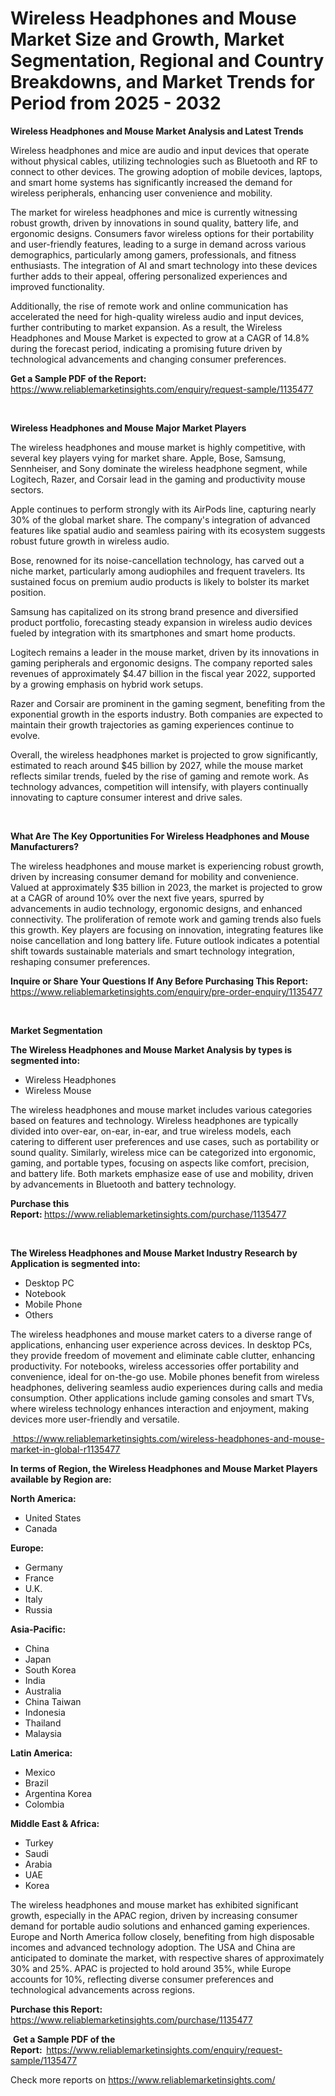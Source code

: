 <p><h1>Wireless Headphones and Mouse Market Size and Growth, Market Segmentation, Regional and Country Breakdowns, and Market Trends for Period from 2025 -  2032</h1></p><p><strong>Wireless Headphones and Mouse Market Analysis and Latest Trends</strong></p>
<p><p>Wireless headphones and mice are audio and input devices that operate without physical cables, utilizing technologies such as Bluetooth and RF to connect to other devices. The growing adoption of mobile devices, laptops, and smart home systems has significantly increased the demand for wireless peripherals, enhancing user convenience and mobility.</p><p>The market for wireless headphones and mice is currently witnessing robust growth, driven by innovations in sound quality, battery life, and ergonomic designs. Consumers favor wireless options for their portability and user-friendly features, leading to a surge in demand across various demographics, particularly among gamers, professionals, and fitness enthusiasts. The integration of AI and smart technology into these devices further adds to their appeal, offering personalized experiences and improved functionality.</p><p>Additionally, the rise of remote work and online communication has accelerated the need for high-quality wireless audio and input devices, further contributing to market expansion. As a result, the Wireless Headphones and Mouse Market is expected to grow at a CAGR of 14.8% during the forecast period, indicating a promising future driven by technological advancements and changing consumer preferences.</p></p>
<p><strong>Get a Sample PDF of the Report:&nbsp;</strong> <a href="https://www.reliablemarketinsights.com/enquiry/request-sample/1135477?utm_campaign=2888&utm_medium=2&utm_source=Github&utm_content=ia&utm_term=25032025&utm_id=wireless-headphones-and-mouse">https://www.reliablemarketinsights.com/enquiry/request-sample/1135477</a></p>
<p>&nbsp;</p>
<p><strong>Wireless Headphones and Mouse Major Market Players</strong></p>
<p><p>The wireless headphones and mouse market is highly competitive, with several key players vying for market share. Apple, Bose, Samsung, Sennheiser, and Sony dominate the wireless headphone segment, while Logitech, Razer, and Corsair lead in the gaming and productivity mouse sectors.</p><p>Apple continues to perform strongly with its AirPods line, capturing nearly 30% of the global market share. The company's integration of advanced features like spatial audio and seamless pairing with its ecosystem suggests robust future growth in wireless audio.</p><p>Bose, renowned for its noise-cancellation technology, has carved out a niche market, particularly among audiophiles and frequent travelers. Its sustained focus on premium audio products is likely to bolster its market position.</p><p>Samsung has capitalized on its strong brand presence and diversified product portfolio, forecasting steady expansion in wireless audio devices fueled by integration with its smartphones and smart home products.</p><p>Logitech remains a leader in the mouse market, driven by its innovations in gaming peripherals and ergonomic designs. The company reported sales revenues of approximately $4.47 billion in the fiscal year 2022, supported by a growing emphasis on hybrid work setups.</p><p>Razer and Corsair are prominent in the gaming segment, benefiting from the exponential growth in the esports industry. Both companies are expected to maintain their growth trajectories as gaming experiences continue to evolve.</p><p>Overall, the wireless headphones market is projected to grow significantly, estimated to reach around $45 billion by 2027, while the mouse market reflects similar trends, fueled by the rise of gaming and remote work. As technology advances, competition will intensify, with players continually innovating to capture consumer interest and drive sales.</p></p>
<p>&nbsp;</p>
<p><strong>What Are The Key Opportunities For Wireless Headphones and Mouse Manufacturers?</strong></p>
<p><p>The wireless headphones and mouse market is experiencing robust growth, driven by increasing consumer demand for mobility and convenience. Valued at approximately $35 billion in 2023, the market is projected to grow at a CAGR of around 10% over the next five years, spurred by advancements in audio technology, ergonomic designs, and enhanced connectivity. The proliferation of remote work and gaming trends also fuels this growth. Key players are focusing on innovation, integrating features like noise cancellation and long battery life. Future outlook indicates a potential shift towards sustainable materials and smart technology integration, reshaping consumer preferences.</p></p>
<p><strong>Inquire or Share Your Questions If Any Before Purchasing This Report:</strong> <a href="https://www.reliablemarketinsights.com/enquiry/pre-order-enquiry/1135477?utm_campaign=2888&utm_medium=2&utm_source=Github&utm_content=ia&utm_term=25032025&utm_id=wireless-headphones-and-mouse">https://www.reliablemarketinsights.com/enquiry/pre-order-enquiry/1135477</a></p>
<p>&nbsp;</p>
<p><strong>Market Segmentation</strong></p>
<p><strong>The Wireless Headphones and Mouse Market Analysis by types is segmented into:</strong></p>
<p><ul><li>Wireless Headphones</li><li>Wireless Mouse</li></ul></p>
<p><p>The wireless headphones and mouse market includes various categories based on features and technology. Wireless headphones are typically divided into over-ear, on-ear, in-ear, and true wireless models, each catering to different user preferences and use cases, such as portability or sound quality. Similarly, wireless mice can be categorized into ergonomic, gaming, and portable types, focusing on aspects like comfort, precision, and battery life. Both markets emphasize ease of use and mobility, driven by advancements in Bluetooth and battery technology.</p></p>
<p><strong>Purchase this Report:&nbsp;</strong><a href="https://www.reliablemarketinsights.com/purchase/1135477?utm_campaign=2888&utm_medium=2&utm_source=Github&utm_content=ia&utm_term=25032025&utm_id=wireless-headphones-and-mouse">https://www.reliablemarketinsights.com/purchase/1135477</a></p>
<p>&nbsp;</p>
<p><strong>The Wireless Headphones and Mouse Market Industry Research by Application is segmented into:</strong></p>
<p><ul><li>Desktop PC</li><li>Notebook</li><li>Mobile Phone</li><li>Others</li></ul></p>
<p><p>The wireless headphones and mouse market caters to a diverse range of applications, enhancing user experience across devices. In desktop PCs, they provide freedom of movement and eliminate cable clutter, enhancing productivity. For notebooks, wireless accessories offer portability and convenience, ideal for on-the-go use. Mobile phones benefit from wireless headphones, delivering seamless audio experiences during calls and media consumption. Other applications include gaming consoles and smart TVs, where wireless technology enhances interaction and enjoyment, making devices more user-friendly and versatile.</p></p>
<p><a href="https://www.reliablemarketinsights.com/wireless-headphones-and-mouse-market-in-global-r1135477?utm_campaign=2888&utm_medium=2&utm_source=Github&utm_content=ia&utm_term=25032025&utm_id=wireless-headphones-and-mouse">&nbsp;https://www.reliablemarketinsights.com/wireless-headphones-and-mouse-market-in-global-r1135477</a></p>
<p><strong>In terms of Region, the Wireless Headphones and Mouse Market Players available by Region are:</strong></p>
<p>
    <p> <strong> North America: </strong>
        <ul>
            <li>United States</li>
            <li>Canada</li>
        </ul>
        </p> 
    <p> <strong> Europe: </strong>
        <ul>
            <li>Germany</li>
            <li>France</li>
            <li>U.K.</li>
            <li>Italy</li>
            <li>Russia</li>
        </ul>
        </p> 
    <p> <strong> Asia-Pacific: </strong>
        <ul>
            <li>China</li>
            <li>Japan</li>
            <li>South Korea</li>
            <li>India</li>
            <li>Australia</li>
            <li>China Taiwan</li>
            <li>Indonesia</li>
            <li>Thailand</li>
            <li>Malaysia</li>
        </ul>
        </p> 
    <p> <strong> Latin America: </strong>
        <ul>
            <li>Mexico</li>
            <li>Brazil</li>
            <li>Argentina Korea</li>
            <li>Colombia</li>
        </ul>
        </p> 
    <p> <strong> Middle East & Africa: </strong>
        <ul>
            <li>Turkey</li>
            <li>Saudi</li>
            <li>Arabia</li>
            <li>UAE</li>
            <li>Korea</li>
        </ul>
    </p>
    </p>
<p><p>The wireless headphones and mouse market has exhibited significant growth, especially in the APAC region, driven by increasing consumer demand for portable audio solutions and enhanced gaming experiences. Europe and North America follow closely, benefiting from high disposable incomes and advanced technology adoption. The USA and China are anticipated to dominate the market, with respective shares of approximately 30% and 25%. APAC is projected to hold around 35%, while Europe accounts for 10%, reflecting diverse consumer preferences and technological advancements across regions.</p></p>
<p><strong>Purchase this Report: </strong><a href="https://www.reliablemarketinsights.com/purchase/1135477?utm_campaign=2888&utm_medium=2&utm_source=Github&utm_content=ia&utm_term=25032025&utm_id=wireless-headphones-and-mouse">https://www.reliablemarketinsights.com/purchase/1135477</a></p>
<p>&nbsp;<strong>Get a Sample PDF of the Report:&nbsp;&nbsp;</strong><a href="https://www.reliablemarketinsights.com/enquiry/request-sample/1135477?utm_campaign=2888&utm_medium=2&utm_source=Github&utm_content=ia&utm_term=25032025&utm_id=wireless-headphones-and-mouse">https://www.reliablemarketinsights.com/enquiry/request-sample/1135477</a></p>
<p><strong></strong></p>
<p>Check more reports on <a href="https://www.reliablemarketinsights.com/?utm_campaign=2888&utm_medium=2&utm_source=Github&utm_content=ia&utm_term=25032025&utm_id=wireless-headphones-and-mouse">https://www.reliablemarketinsights.com/</a></p>